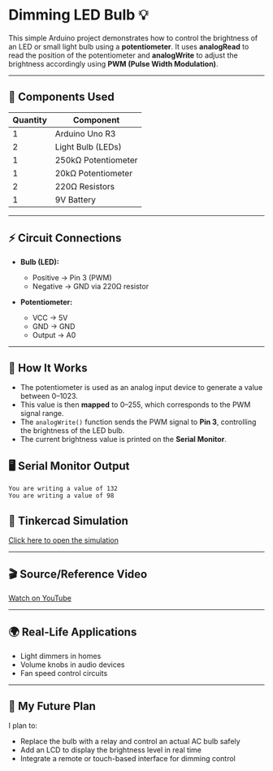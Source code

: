# Dimming LED Bulb 💡

This simple Arduino project demonstrates how to control the brightness of an LED or small light bulb using a **potentiometer**. It uses **analogRead** to read the position of the potentiometer and **analogWrite** to adjust the brightness accordingly using **PWM (Pulse Width Modulation)**.

---

## 🔩 Components Used

| Quantity | Component              |
|----------|------------------------|
| 1        | Arduino Uno R3         |
| 2        | Light Bulb (LEDs)      |
| 1        | 250kΩ Potentiometer    |
| 1        | 20kΩ Potentiometer     |
| 2        | 220Ω Resistors         |
| 1        | 9V Battery             |

---

## ⚡ Circuit Connections

- **Bulb (LED):**  
  - Positive → Pin 3 (PWM)  
  - Negative → GND via 220Ω resistor  

- **Potentiometer:**  
  - VCC → 5V  
  - GND → GND  
  - Output → A0  

---

## 🔁 How It Works

- The potentiometer is used as an analog input device to generate a value between 0–1023.
- This value is then **mapped** to 0–255, which corresponds to the PWM signal range.
- The `analogWrite()` function sends the PWM signal to **Pin 3**, controlling the brightness of the LED bulb.
- The current brightness value is printed on the **Serial Monitor**.


## 🖥️ Serial Monitor Output

```
You are writing a value of 132
You are writing a value of 98
```

## 🔗 Tinkercad Simulation

[Click here to open the simulation](https://www.tinkercad.com/things/0yuueCmYp6h-dimming-led-bulb)

---

## 🎬 Source/Reference Video

[Watch on YouTube](https://youtu.be/zYtWBHV62WM?si=xH87ZwN14VYVM25G)

---

## 🌍 Real-Life Applications

- Light dimmers in homes
- Volume knobs in audio devices
- Fan speed control circuits

---

## 🔮 My Future Plan

I plan to:
- Replace the bulb with a relay and control an actual AC bulb safely
- Add an LCD to display the brightness level in real time
- Integrate a remote or touch-based interface for dimming control
